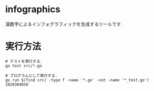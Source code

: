 # infographics

漢数字によるインフォグラフィックを生成するツールです.

# 実行方法

    # テストを実行する.
    go test src/*.go

    # プログラムとして実行する.
    go run $(find src/ -type f -name '*.go' -not -name '*_test.go') 1020304050

